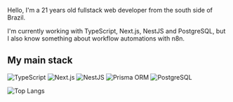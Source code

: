 Hello, I'm a 21 years old fullstack web developer from the south side of Brazil.

I'm currently working with TypeScript, Next.js, NestJS and PostgreSQL, but I also know something about workflow automations with n8n.

## My main stack
![TypeScript](https://img.shields.io/badge/TypeScript-3178C6?style=flat&logo=typescript&logoColor=white)
![Next.js](https://img.shields.io/badge/Next.js-000000?style=flat&logo=nextdotjs&logoColor=white)
![NestJS](https://img.shields.io/badge/NestJS-E0234E?style=flat&logo=nestjs&logoColor=white)
![Prisma ORM](https://img.shields.io/badge/Prisma-000000?style=flat&logo=prisma&logoColor=white)
![PostgreSQL](https://img.shields.io/badge/PostgreSQL-4169E1?style=flat&logo=postgresql&logoColor=white)

![Top Langs](https://github-readme-stats.vercel.app/api/top-langs/?username=trickgirardi&layout=compact)
